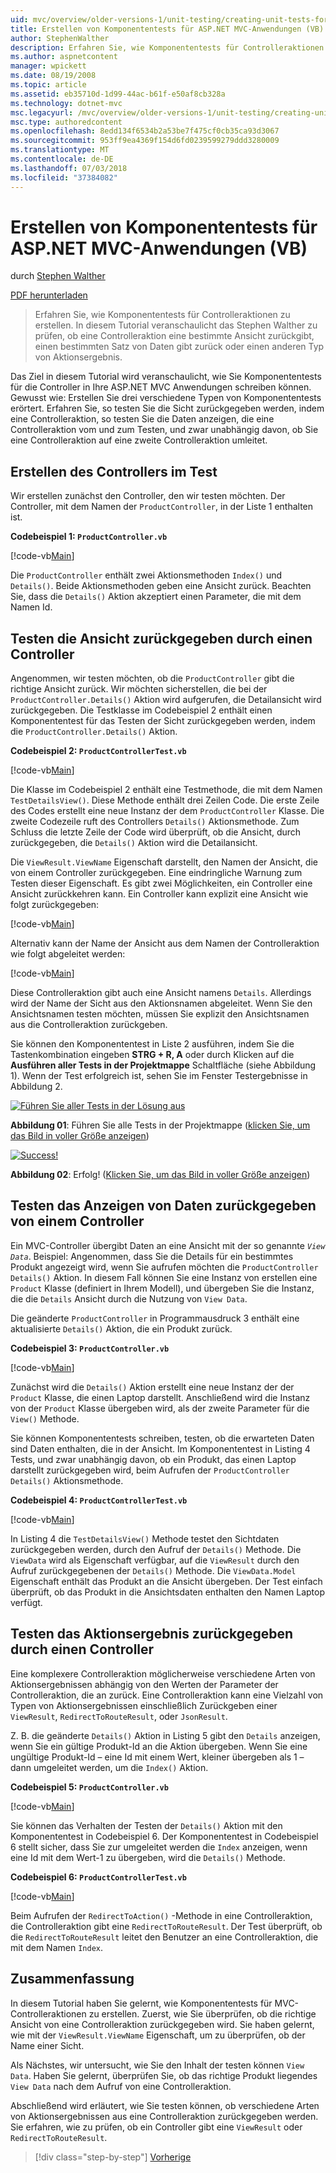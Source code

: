 ```yaml
---
uid: mvc/overview/older-versions-1/unit-testing/creating-unit-tests-for-asp-net-mvc-applications-vb
title: Erstellen von Komponententests für ASP.NET MVC-Anwendungen (VB) | Microsoft-Dokumentation
author: StephenWalther
description: Erfahren Sie, wie Komponententests für Controlleraktionen zu erstellen. In diesem Tutorial veranschaulicht das Stephen Walther zu prüfen, ob eine Controlleraktion eine geben zurückgegeben...
ms.author: aspnetcontent
manager: wpickett
ms.date: 08/19/2008
ms.topic: article
ms.assetid: eb35710d-1d99-44ac-b61f-e50af8cb328a
ms.technology: dotnet-mvc
msc.legacyurl: /mvc/overview/older-versions-1/unit-testing/creating-unit-tests-for-asp-net-mvc-applications-vb
msc.type: authoredcontent
ms.openlocfilehash: 8edd134f6534b2a53be7f475cf0cb35ca93d3067
ms.sourcegitcommit: 953ff9ea4369f154d6fd0239599279ddd3280009
ms.translationtype: MT
ms.contentlocale: de-DE
ms.lasthandoff: 07/03/2018
ms.locfileid: "37384082"
---
```

<a name="creating-unit-tests-for-aspnet-mvc-applications-vb"></a>Erstellen von Komponententests für ASP.NET MVC-Anwendungen (VB)
====================
durch [Stephen Walther](https://github.com/StephenWalther)

[PDF herunterladen](http://download.microsoft.com/download/8/4/8/84843d8d-1575-426c-bcb5-9d0c42e51416/ASPNET_MVC_Tutorial_07_VB.pdf)

> Erfahren Sie, wie Komponententests für Controlleraktionen zu erstellen. In diesem Tutorial veranschaulicht das Stephen Walther zu prüfen, ob eine Controlleraktion eine bestimmte Ansicht zurückgibt, einen bestimmten Satz von Daten gibt zurück oder einen anderen Typ von Aktionsergebnis.


Das Ziel in diesem Tutorial wird veranschaulicht, wie Sie Komponententests für die Controller in Ihre ASP.NET MVC Anwendungen schreiben können. Gewusst wie: Erstellen Sie drei verschiedene Typen von Komponententests erörtert. Erfahren Sie, so testen Sie die Sicht zurückgegeben werden, indem eine Controlleraktion, so testen Sie die Daten anzeigen, die eine Controlleraktion vom und zum Testen, und zwar unabhängig davon, ob Sie eine Controlleraktion auf eine zweite Controlleraktion umleitet.

## <a name="creating-the-controller-under-test"></a>Erstellen des Controllers im Test

Wir erstellen zunächst den Controller, den wir testen möchten. Der Controller, mit dem Namen der `ProductController`, in der Liste 1 enthalten ist.

**Codebeispiel 1: `ProductController.vb`**

[!code-vb[Main](creating-unit-tests-for-asp-net-mvc-applications-vb/samples/sample1.vb)]

Die `ProductController` enthält zwei Aktionsmethoden `Index()` und `Details()`. Beide Aktionsmethoden geben eine Ansicht zurück. Beachten Sie, dass die `Details()` Aktion akzeptiert einen Parameter, die mit dem Namen Id.

## <a name="testing-the-view-returned-by-a-controller"></a>Testen die Ansicht zurückgegeben durch einen Controller

Angenommen, wir testen möchten, ob die `ProductController` gibt die richtige Ansicht zurück. Wir möchten sicherstellen, die bei der `ProductController.Details()` Aktion wird aufgerufen, die Detailansicht wird zurückgegeben. Die Testklasse im Codebeispiel 2 enthält einen Komponententest für das Testen der Sicht zurückgegeben werden, indem die `ProductController.Details()` Aktion.

**Codebeispiel 2: `ProductControllerTest.vb`**

[!code-vb[Main](creating-unit-tests-for-asp-net-mvc-applications-vb/samples/sample2.vb)]

Die Klasse im Codebeispiel 2 enthält eine Testmethode, die mit dem Namen `TestDetailsView()`. Diese Methode enthält drei Zeilen Code. Die erste Zeile des Codes erstellt eine neue Instanz der dem `ProductController` Klasse. Die zweite Codezeile ruft des Controllers `Details()` Aktionsmethode. Zum Schluss die letzte Zeile der Code wird überprüft, ob die Ansicht, durch zurückgegeben, die `Details()` Aktion wird die Detailansicht.

Die `ViewResult.ViewName` Eigenschaft darstellt, den Namen der Ansicht, die von einem Controller zurückgegeben. Eine eindringliche Warnung zum Testen dieser Eigenschaft. Es gibt zwei Möglichkeiten, ein Controller eine Ansicht zurückkehren kann. Ein Controller kann explizit eine Ansicht wie folgt zurückgegeben:

[!code-vb[Main](creating-unit-tests-for-asp-net-mvc-applications-vb/samples/sample3.vb)]

Alternativ kann der Name der Ansicht aus dem Namen der Controlleraktion wie folgt abgeleitet werden:

[!code-vb[Main](creating-unit-tests-for-asp-net-mvc-applications-vb/samples/sample4.vb)]

Diese Controlleraktion gibt auch eine Ansicht namens `Details`. Allerdings wird der Name der Sicht aus den Aktionsnamen abgeleitet. Wenn Sie den Ansichtsnamen testen möchten, müssen Sie explizit den Ansichtsnamen aus die Controlleraktion zurückgeben.

Sie können den Komponententest in Liste 2 ausführen, indem Sie die Tastenkombination eingeben **STRG + R, A** oder durch Klicken auf die **Ausführen aller Tests in der Projektmappe** Schaltfläche (siehe Abbildung 1). Wenn der Test erfolgreich ist, sehen Sie im Fenster Testergebnisse in Abbildung 2.


[![Führen Sie aller Tests in der Lösung aus](creating-unit-tests-for-asp-net-mvc-applications-vb/_static/image2.png)](creating-unit-tests-for-asp-net-mvc-applications-vb/_static/image1.png)

**Abbildung 01**: Führen Sie alle Tests in der Projektmappe ([klicken Sie, um das Bild in voller Größe anzeigen](creating-unit-tests-for-asp-net-mvc-applications-vb/_static/image3.png))


[![Success!](creating-unit-tests-for-asp-net-mvc-applications-vb/_static/image5.png)](creating-unit-tests-for-asp-net-mvc-applications-vb/_static/image4.png)

**Abbildung 02**: Erfolg! ([Klicken Sie, um das Bild in voller Größe anzeigen](creating-unit-tests-for-asp-net-mvc-applications-vb/_static/image6.png))


## <a name="testing-the-view-data-returned-by-a-controller"></a>Testen das Anzeigen von Daten zurückgegeben von einem Controller

Ein MVC-Controller übergibt Daten an eine Ansicht mit der so genannte *`View Data`*. Beispiel: Angenommen, dass Sie die Details für ein bestimmtes Produkt angezeigt wird, wenn Sie aufrufen möchten die `ProductController Details()` Aktion. In diesem Fall können Sie eine Instanz von erstellen eine `Product` Klasse (definiert in Ihrem Modell), und übergeben Sie die Instanz, die die `Details` Ansicht durch die Nutzung von `View Data`.

Die geänderte `ProductController` in Programmausdruck 3 enthält eine aktualisierte `Details()` Aktion, die ein Produkt zurück.

**Codebeispiel 3: `ProductController.vb`**

[!code-vb[Main](creating-unit-tests-for-asp-net-mvc-applications-vb/samples/sample5.vb)]

Zunächst wird die `Details()` Aktion erstellt eine neue Instanz der der `Product` Klasse, die einen Laptop darstellt. Anschließend wird die Instanz von der `Product` Klasse übergeben wird, als der zweite Parameter für die `View()` Methode.

Sie können Komponententests schreiben, testen, ob die erwarteten Daten sind Daten enthalten, die in der Ansicht. Im Komponententest in Listing 4 Tests, und zwar unabhängig davon, ob ein Produkt, das einen Laptop darstellt zurückgegeben wird, beim Aufrufen der `ProductController Details()` Aktionsmethode.

**Codebeispiel 4: `ProductControllerTest.vb`**

[!code-vb[Main](creating-unit-tests-for-asp-net-mvc-applications-vb/samples/sample6.vb)]

In Listing 4 die `TestDetailsView()` Methode testet den Sichtdaten zurückgegeben werden, durch den Aufruf der `Details()` Methode. Die `ViewData` wird als Eigenschaft verfügbar, auf die `ViewResult` durch den Aufruf zurückgegebenen der `Details()` Methode. Die `ViewData.Model` Eigenschaft enthält das Produkt an die Ansicht übergeben. Der Test einfach überprüft, ob das Produkt in die Ansichtsdaten enthalten den Namen Laptop verfügt.

## <a name="testing-the-action-result-returned-by-a-controller"></a>Testen das Aktionsergebnis zurückgegeben durch einen Controller

Eine komplexere Controlleraktion möglicherweise verschiedene Arten von Aktionsergebnissen abhängig von den Werten der Parameter der Controlleraktion, die an zurück. Eine Controlleraktion kann eine Vielzahl von Typen von Aktionsergebnissen einschließlich Zurückgeben einer `ViewResult`, `RedirectToRouteResult`, oder `JsonResult`.

Z. B. die geänderte `Details()` Aktion in Listing 5 gibt den `Details` anzeigen, wenn Sie ein gültige Produkt-Id an die Aktion übergeben. Wenn Sie eine ungültige Produkt-Id – eine Id mit einem Wert, kleiner übergeben als 1 – dann umgeleitet werden, um die `Index()` Aktion.

**Codebeispiel 5: `ProductController.vb`**

[!code-vb[Main](creating-unit-tests-for-asp-net-mvc-applications-vb/samples/sample7.vb)]

Sie können das Verhalten der Testen der `Details()` Aktion mit den Komponententest in Codebeispiel 6. Der Komponententest in Codebeispiel 6 stellt sicher, dass Sie zur umgeleitet werden die `Index` anzeigen, wenn eine Id mit dem Wert-1 zu übergeben, wird die `Details()` Methode.

**Codebeispiel 6: `ProductControllerTest.vb`**

[!code-vb[Main](creating-unit-tests-for-asp-net-mvc-applications-vb/samples/sample8.vb)]

Beim Aufrufen der `RedirectToAction()` -Methode in eine Controlleraktion, die Controlleraktion gibt eine `RedirectToRouteResult`. Der Test überprüft, ob die `RedirectToRouteResult` leitet den Benutzer an eine Controlleraktion, die mit dem Namen `Index`.

## <a name="summary"></a>Zusammenfassung

In diesem Tutorial haben Sie gelernt, wie Komponententests für MVC-Controlleraktionen zu erstellen. Zuerst, wie Sie überprüfen, ob die richtige Ansicht von eine Controlleraktion zurückgegeben wird. Sie haben gelernt, wie mit der `ViewResult.ViewName` Eigenschaft, um zu überprüfen, ob der Name einer Sicht.

Als Nächstes, wir untersucht, wie Sie den Inhalt der testen können `View Data`. Haben Sie gelernt, überprüfen Sie, ob das richtige Produkt liegendes `View Data` nach dem Aufruf von eine Controlleraktion.

Abschließend wird erläutert, wie Sie testen können, ob verschiedene Arten von Aktionsergebnissen aus eine Controlleraktion zurückgegeben werden. Sie erfahren, wie zu prüfen, ob ein Controller gibt eine `ViewResult` oder `RedirectToRouteResult`.

> [!div class="step-by-step"]
> [Vorherige](creating-unit-tests-for-asp-net-mvc-applications-cs.md)
